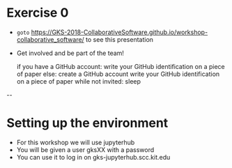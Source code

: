 # Exercise 0

* `goto` https://GKS-2018-CollaborativeSoftware.github.io/workshop-collaborative_software/ to see this presentation
* Get involved and be part of the team!


	if you have a GitHub account:
		write your GitHub identification on a piece of paper
	else:
		create a GitHub account
		write your GitHub identification on a piece of paper
	while not invited:
		sleep

--

# Setting up the environment

* For this workshop we will use jupyterhub
* You will be given a user gksXX with a password
* You can use it to log in on gks-jupyterhub.scc.kit.edu
